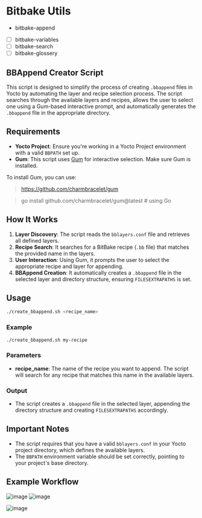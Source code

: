 
# Bitbake Utils
-  bitbake-append
- [ ] bitbake-variables
- [ ] bitbake-search
- [ ] bitbake-glossery
## BBAppend Creator Script

This script is designed to simplify the process of creating `.bbappend` files in Yocto by automating the layer and recipe selection process. The script searches through the available layers and recipes, allows the user to select one using a Gum-based interactive prompt, and automatically generates the `.bbappend` file in the appropriate directory.

## Requirements

- **Yocto Project**: Ensure you're working in a Yocto Project environment with a valid `BBPATH` set up.
- **Gum**: This script uses [Gum](https://github.com/charmbracelet/gum) for interactive selection. Make sure Gum is installed.

To install Gum, you can use:

> https://github.com/charmbracelet/gum

> go install github.com/charmbracelet/gum@latest  # using Go


## How It Works

1. **Layer Discovery**: The script reads the `bblayers.conf` file and retrieves all defined layers.
2. **Recipe Search**: It searches for a BitBake recipe (`.bb` file) that matches the provided name in the layers.
3. **User Interaction**: Using Gum, it prompts the user to select the appropriate recipe and layer for appending.
4. **BBAppend Creation**: It automatically creates a `.bbappend` file in the selected layer and directory structure, ensuring `FILESEXTRAPATHS` is set.

## Usage

```bash
./create_bbappend.sh <recipe_name>
```

### Example

```bash
./create_bbappend.sh my-recipe
```

### Parameters

- **recipe_name**: The name of the recipe you want to append. The script will search for any recipe that matches this name in the available layers.

### Output

- The script creates a `.bbappend` file in the selected layer, appending the directory structure and creating `FILESEXTRAPATHS` accordingly.

## Important Notes

- The script requires that you have a valid `bblayers.conf` in your Yocto project directory, which defines the available layers.
- The `BBPATH` environment variable should be set correctly, pointing to your project's base directory.

## Example Workflow

![image](https://github.com/user-attachments/assets/48ee2ba8-b513-4bf0-8e67-f9752d919a5d)
![image](https://github.com/user-attachments/assets/c60173d9-c70d-473c-b7cb-a3757e1165e0)


![image](https://github.com/user-attachments/assets/bf572b19-4ab8-47af-8ba4-4689dbbf0b2f)
